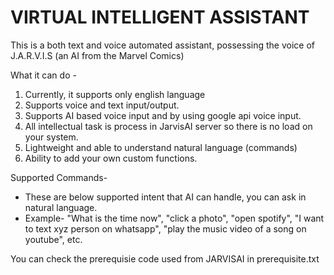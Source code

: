 # VIRTUAL INTELLIGENT ASSISTANT 

This is a both text and voice automated assistant, possessing the voice of J.A.R.V.I.S (an AI from the Marvel Comics)

What it can do -
1. Currently, it supports only english language
2. Supports voice and text input/output.
3. Supports AI based voice input and by using google api voice input.
4. All intellectual task is process in JarvisAI server so there is no load on your system.
5. Lightweight and able to understand natural language (commands)
6. Ability to add your own custom functions.

Supported Commands-
- These are below supported intent that AI can handle, you can ask in natural language.
- Example- "What is the time now", "click a photo", "open spotify", "I want to text xyz person on whatsapp", "play the music video of a song on youtube", etc.

You can check the prerequisie code used from JARVISAI in prerequisite.txt
